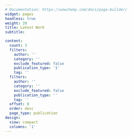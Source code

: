 ```yaml
---
# Documentation: https://wowchemy.com/docs/page-builder/
widget: pages
headless: true
weight: 20
title: Latest Work
subtitle:

content:
  count: 3
  filters:
    author: ''
    category: ''
    exclude_featured: false
    publication_type: '1'
    tag: ''
  filters:
    author: ''
    category: ''
    exclude_featured: false
    publication_type: ''
    tag: ''
  offset: 0
  order: desc
  page_type: publication
design:
  view: compact
  columns: '1'
---
```


<br>
